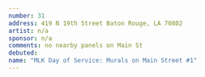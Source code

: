```yaml
---
number: 31
address: 419 N 19th Street Baton Rouge, LA 70802
artist: n/a
sponsor: n/a
comments: no nearby panels on Main St
debuted: 
name: "MLK Day of Service: Murals on Main Street #1"
---
```

